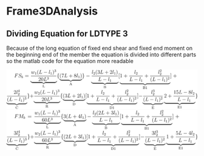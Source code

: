 # Frame3DAnalysis

## Dividing Equation for LDTYPE 3
Because of the long equation of fixed end shear and fixed end moment on the beginning end of the member the equation is divided into different parts so the matlab code for the equation more readable

<img src="fsb_eq.svg">

<img src="fmb_eq.svg">
<!-- $$ -->
<!-- FS_b = \underbrace{\frac{w_1(L - l_1)^3}{20L^3}}_\text{L}  -->
<!-- \{ \underbrace{(7L + 8l_1)}_\text{A} \} -->
<!-- -  \underbrace{\frac{l_2(3L + 2l_1)}{L - l_1}}_\text{B}   -->
<!-- [  \underbrace{1 + \frac{l_2}{L - l_1} + \frac{l_2^2}{(L - l_1)^2}}_\text{B1} ] + -->
<!--    \underbrace{\frac{2l_2^4}{(L - l_1)^3}}_\text{C}  -->
<!-- \} + -->
<!--    \underbrace{\frac{w_2(L - l_1)^3}{20L^3}}_\text{R} -->
<!-- \{ \underbrace{(3L + 2l_1)}_\text{D} -->
<!-- [  \underbrace{1 + \frac{l_2}{L - l_1} + \frac{l_2^2}{(L - l_1)^2}}_\text{D1} ] - -->
<!--    \underbrace{\frac{l_2^3}{(L - l_1)^2}}_\text{E} -->
<!--    \underbrace{2 + \frac{15L - 8l_2}{L - l_1}}_\text{E1} -->
<!-- \} -->
<!-- $$ -->

<!-- $$ -->
<!-- FM_b =  -->
<!--    \underbrace{\frac{w_1(L - l_1)^3}{60L^3}}_\text{L}  -->
<!-- \{ \underbrace{3(L + 4l_1)}_\text{A} -  -->
<!--    \underbrace{\frac{l_2(2L + 3l_1)}{L - l_1}}_\text{B}   -->
<!-- [  \underbrace{1 + \frac{l_2}{L - l_1} + \frac{l_2^2}{(L - l_1)^2}}_\text{B1} ] + -->
<!--    \underbrace{\frac{3l_2^4}{(L - l_1)^3}}_\text{C}  -->
<!-- \} + -->
<!--    \underbrace{\frac{w_2(L - l_1)^3}{60L^3}}_\text{R} -->
<!-- \{ \underbrace{(2L + 3l_1)}_\text{D} -->
<!-- [  \underbrace{1 + \frac{l_2}{L - l_1} + \frac{l_2^2}{(L - l_1)^2}}_\text{D1} ] - -->
<!--    \underbrace{\frac{3l_2^3}{(L - l_1)^2}}_\text{E} -->
<!--    \underbrace{1 + \frac{5L - 4l_2}{L - l_1}}_\text{E1} -->
<!-- \} -->
<!-- $$ -->
